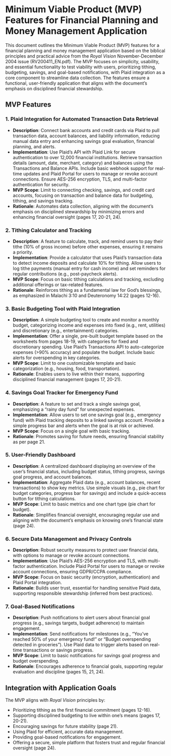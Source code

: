# Minimum Viable Product (MVP) Features for Financial Planning and Money Management Application

This document outlines the Minimum Viable Product (MVP) features for a financial planning and money management application based on the biblical principles and practical advice from the *Royal Vision* November-December 2004 issue (RV200411_EN.pdf). The MVP focuses on simplicity, usability, and essential functionality to test viability with users, prioritizing tithing, budgeting, savings, and goal-based notifications, with Plaid integration as a core component to streamline data collection. The features ensure a functional, user-friendly application that aligns with the document’s emphasis on disciplined financial stewardship.

## MVP Features

### 1. Plaid Integration for Automated Transaction Data Retrieval
- **Description**: Connect bank accounts and credit cards via Plaid to pull transaction data, account balances, and liability information, reducing manual data entry and enhancing savings goal evaluation, financial planning, and alerts.
- **Implementation**: Use Plaid’s API with Plaid Link for secure authentication to over 12,000 financial institutions. Retrieve transaction details (amount, date, merchant, category) and balances using the Transactions and Balance APIs. Include basic webhook support for real-time updates and Plaid Portal for users to manage or revoke account connections. Ensure AES-256 encryption, TLS, and multi-factor authentication for security.
- **MVP Scope**: Limit to connecting checking, savings, and credit card accounts, focusing on transaction and balance data for budgeting, tithing, and savings tracking.
- **Rationale**: Automates data collection, aligning with the document’s emphasis on disciplined stewardship by minimizing errors and enhancing financial oversight (pages 17, 20-21, 24).

### 2. Tithing Calculator and Tracking
- **Description**: A feature to calculate, track, and remind users to pay their tithe (10% of gross income) before other expenses, ensuring it remains a priority.
- **Implementation**: Provide a calculator that uses Plaid’s transaction data to detect income deposits and calculate 10% for tithing. Allow users to log tithe payments (manual entry for cash income) and set reminders for regular contributions (e.g., post-paycheck alerts).
- **MVP Scope**: Focus on basic tithing calculations and tracking, excluding additional offerings or tax-related features.
- **Rationale**: Reinforces tithing as a fundamental law for God’s blessings, as emphasized in Malachi 3:10 and Deuteronomy 14:22 (pages 12-16).

### 3. Basic Budgeting Tool with Plaid Integration
- **Description**: A simple budgeting tool to create and monitor a monthly budget, categorizing income and expenses into fixed (e.g., rent, utilities) and discretionary (e.g., entertainment) categories.
- **Implementation**: Offer a single, pre-built budget template based on the worksheets from pages 18-19, with categories for fixed and discretionary spending. Use Plaid’s Transactions API to auto-categorize expenses (>90% accuracy) and populate the budget. Include basic alerts for overspending in key categories.
- **MVP Scope**: Limit to one customizable template and basic categorization (e.g., housing, food, transportation).
- **Rationale**: Enables users to live within their means, supporting disciplined financial management (pages 17, 20-21).

### 4. Savings Goal Tracker for Emergency Fund
- **Description**: A feature to set and track a single savings goal, emphasizing a “rainy day fund” for unexpected expenses.
- **Implementation**: Allow users to set one savings goal (e.g., emergency fund) with Plaid tracking deposits to a linked savings account. Provide a simple progress bar and alerts when the goal is at risk or achieved.
- **MVP Scope**: Focus on a single goal with basic tracking.
- **Rationale**: Promotes saving for future needs, ensuring financial stability as per page 21.

### 5. User-Friendly Dashboard
- **Description**: A centralized dashboard displaying an overview of the user’s financial status, including budget status, tithing progress, savings goal progress, and account balances.
- **Implementation**: Aggregate Plaid data (e.g., account balances, recent transactions) to show key metrics. Use simple visuals (e.g., pie chart for budget categories, progress bar for savings) and include a quick-access button for tithing calculations.
- **MVP Scope**: Limit to basic metrics and one chart type (pie chart for budget).
- **Rationale**: Simplifies financial oversight, encouraging regular use and aligning with the document’s emphasis on knowing one’s financial state (page 24).

### 6. Secure Data Management and Privacy Controls
- **Description**: Robust security measures to protect user financial data, with options to manage or revoke account connections.
- **Implementation**: Use Plaid’s AES-256 encryption and TLS, with multi-factor authentication. Include Plaid Portal for users to manage or revoke account connections, ensuring GDPR/CCPA compliance.
- **MVP Scope**: Focus on basic security (encryption, authentication) and Plaid Portal integration.
- **Rationale**: Builds user trust, essential for handling sensitive Plaid data, supporting responsible stewardship (inferred from best practices).

### 7. Goal-Based Notifications
- **Description**: Push notifications to alert users about financial goal progress (e.g., savings targets, budget adherence) to maintain engagement.
- **Implementation**: Send notifications for milestones (e.g., “You’ve reached 50% of your emergency fund!” or “Budget overspending detected in groceries”). Use Plaid data to trigger alerts based on real-time transactions or savings progress.
- **MVP Scope**: Limit to basic notifications for savings goal progress and budget overspending.
- **Rationale**: Encourages adherence to financial goals, supporting regular evaluation and discipline (pages 15, 21, 24).

## Integration with Application Goals
The MVP aligns with *Royal Vision* principles by:
- Prioritizing tithing as the first financial commitment (pages 12-16).
- Supporting disciplined budgeting to live within one’s means (pages 17, 20-21).
- Encouraging savings for future stability (page 21).
- Using Plaid for efficient, accurate data management.
- Providing goal-based notifications for engagement.
- Offering a secure, simple platform that fosters trust and regular financial oversight (page 24).
